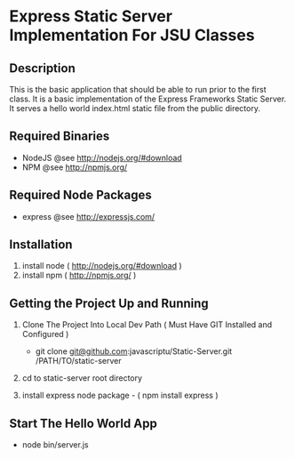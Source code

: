 # Express Static Server Implementation For JSU Classes

## Description

  This is the basic application that should be able to run prior to the first class.
  It is a basic implementation of the Express Frameworks Static Server. It serves a
  hello world index.html static file from the public directory.

## Required Binaries

  * NodeJS           @see http://nodejs.org/#download
  * NPM              @see http://npmjs.org/

## Required Node Packages

  * express          @see http://expressjs.com/

## Installation

 1. install node     ( http://nodejs.org/#download )
 1. install npm      ( http://npmjs.org/ )

## Getting the Project Up and Running

 1. Clone The Project Into Local Dev Path ( Must Have GIT Installed and Configured )
    - git clone git@github.com:javascriptu/Static-Server.git /PATH/TO/static-server
 2. cd to static-server root directory

 3. install express node package - ( npm install express )

## Start The Hello World App

 * node bin/server.js
